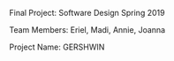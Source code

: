 Final Project: Software Design Spring 2019

Team Members: Eriel, Madi, Annie, Joanna

Project Name: GERSHWIN   
